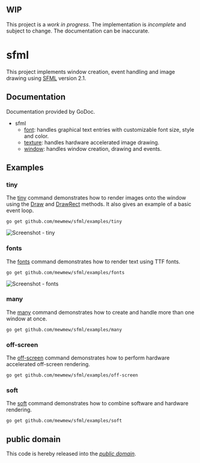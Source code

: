 WIP
---

This project is a *work in progress*. The implementation is *incomplete* and
subject to change. The documentation can be inaccurate.

sfml
====

This project implements window creation, event handling and image drawing using
[SFML][] version 2.1.

[SFML]: http://www.sfml-dev.org/

Documentation
-------------

Documentation provided by GoDoc.

- sfml
   - [font][sfml/font]: handles graphical text entries with customizable font
   size, style and color.
   - [texture][sfml/texture]: handles hardware accelerated image drawing.
   - [window][sfml/window]: handles window creation, drawing and events.

[sfml/font]: http://godoc.org/github.com/mewmew/sfml/font
[sfml/texture]: http://godoc.org/github.com/mewmew/sfml/texture
[sfml/window]: http://godoc.org/github.com/mewmew/sfml/window

Examples
--------

### tiny

The [tiny][examples/tiny] command demonstrates how to render images onto the
window using the [Draw][sfml/window#Window.Draw] and
[DrawRect][sfml/window#Window.DrawRect] methods. It also gives an example of a
basic event loop.

	go get github.com/mewmew/sfml/examples/tiny

![Screenshot - tiny](https://raw.github.com/mewmew/sfml/master/examples/tiny/tiny.png)

[examples/tiny]: https://github.com/mewmew/sfml/blob/master/examples/tiny/tiny.go#L37
[sfml/window#Window.Draw]: http://godoc.org/github.com/mewmew/sfml/window#Window.Draw
[sfml/window#Window.DrawRect]: http://godoc.org/github.com/mewmew/sfml/window#Window.DrawRect

### fonts

The [fonts][examples/fonts] command demonstrates how to render text using TTF
fonts.

	go get github.com/mewmew/sfml/examples/fonts

![Screenshot - fonts](https://raw.github.com/mewmew/sfml/master/examples/fonts/fonts.png)

[examples/fonts]: https://github.com/mewmew/sfml/blob/master/examples/fonts/fonts.go#L39

### many

The [many][examples/many] command demonstrates how to create and handle more
than one window at once.

	go get github.com/mewmew/sfml/examples/many

[examples/many]: https://github.com/mewmew/sfml/blob/master/examples/many/many.go#L36

### off-screen

The [off-screen][examples/off-screen] command demonstrates how to perform
hardware accelerated off-screen rendering.

	go get github.com/mewmew/sfml/examples/off-screen

[examples/off-screen]: https://github.com/mewmew/sfml/blob/master/examples/off-screen/off-screen.go#L34

### soft

The [soft][examples/soft] command demonstrates how to combine software and
hardware rendering.

	go get github.com/mewmew/sfml/examples/soft

[examples/soft]: https://github.com/mewmew/sfml/blob/master/examples/soft/soft.go#L34

public domain
-------------

This code is hereby released into the *[public domain][]*.

[public domain]: https://creativecommons.org/publicdomain/zero/1.0/
